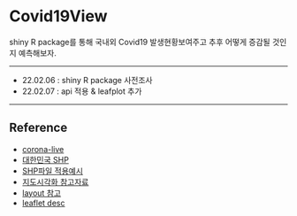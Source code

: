 # Covid19View
shiny R package를 통해 국내외 Covid19 발생현황보여주고 추후 어떻게 증감될 것인지 예측해보자.

---
- 22.02.06 : shiny R package 사전조사
- 22.02.07 : api 적용 & leafplot 추가

---
## Reference
- [corona-live](https://corona-live.com/)
- [대한민국 SHP](http://www.gisdeveloper.co.kr/?p=2332)
- [SHP파일 적용예시](https://kuduz.tistory.com/1196)
- [지도시각화 참고자료](https://ysuks.shinyapps.io/dashboard/)
- [layout 참고](https://superkong1.tistory.com/15)
- [leaflet desc](https://inziwiduk.blogspot.com/2019/01/r-shiny-interactive-mapping.html)
